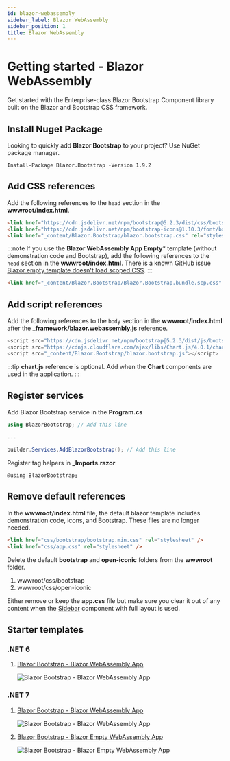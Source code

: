 ```yaml
---
id: blazor-webassembly
sidebar_label: Blazor WebAssembly
sidebar_position: 1
title: Blazor WebAssembly
---
```


# Getting started - Blazor WebAssembly

Get started with the Enterprise-class Blazor Bootstrap Component library built on the Blazor and Bootstrap CSS framework.

## Install Nuget Package

Looking to quickly add **Blazor Bootstrap** to your project? Use NuGet package manager.

```shell
Install-Package Blazor.Bootstrap -Version 1.9.2
```

## Add CSS references

Add the following references to the `head` section in the **wwwroot/index.html**.

```html showLineNumbers
<link href="https://cdn.jsdelivr.net/npm/bootstrap@5.2.3/dist/css/bootstrap.min.css" rel="stylesheet" integrity="sha384-rbsA2VBKQhggwzxH7pPCaAqO46MgnOM80zW1RWuH61DGLwZJEdK2Kadq2F9CUG65" crossorigin="anonymous" />
<link href="https://cdn.jsdelivr.net/npm/bootstrap-icons@1.10.3/font/bootstrap-icons.css" rel="stylesheet" />
<link href="_content/Blazor.Bootstrap/blazor.bootstrap.css" rel="stylesheet" />
```

:::note
If you use the **Blazor WebAssembly App Empty*** template (without demonstration code and Bootstrap), add the following references to the `head` section in the **wwwroot/index.html**. 
There is a known GitHub issue [Blazor empty template doesn't load scoped CSS](https://github.com/dotnet/aspnetcore/issues/43975).
:::

```html showLineNumbers
<link href="_content/Blazor.Bootstrap/Blazor.Bootstrap.bundle.scp.css" rel="stylesheet" />
```

## Add script references

Add the following references to the `body` section in the **wwwroot/index.html** after the **_framework/blazor.webassembly.js** reference.


``` js showLineNumbers
<script src="https://cdn.jsdelivr.net/npm/bootstrap@5.2.3/dist/js/bootstrap.bundle.min.js" integrity="sha384-kenU1KFdBIe4zVF0s0G1M5b4hcpxyD9F7jL+jjXkk+Q2h455rYXK/7HAuoJl+0I4" crossorigin="anonymous"></script>
<script src="https://cdnjs.cloudflare.com/ajax/libs/Chart.js/4.0.1/chart.umd.js" integrity="sha512-gQhCDsnnnUfaRzD8k1L5llCCV6O9HN09zClIzzeJ8OJ9MpGmIlCxm+pdCkqTwqJ4JcjbojFr79rl2F1mzcoLMQ==" crossorigin="anonymous" referrerpolicy="no-referrer"></script> <!-- Add chart.js reference if Chart components are used in the application. -->
<script src="_content/Blazor.Bootstrap/blazor.bootstrap.js"></script>
```

:::tip
**chart.js** reference is optional. Add when the **Chart** components are used in the application.
:::

## Register services

Add Blazor Bootstrap service in the **Program.cs**

```cs showLineNumbers
using BlazorBootstrap; // Add this line

...
         
builder.Services.AddBlazorBootstrap(); // Add this line
```

Register tag helpers in **_Imports.razor**

```razor showLineNumbers
@using BlazorBootstrap;
```

## Remove default references

In the **wwwroot/index.html** file, the default blazor template includes demonstration code, icons, and Bootstrap. 
These files are no longer needed.

``` html showLineNumbers
<link href="css/bootstrap/bootstrap.min.css" rel="stylesheet" />
<link href="css/app.css" rel="stylesheet" />
```

Delete the default **bootstrap** and **open-iconic** folders from the **wwwroot** folder.

1. wwwroot/css/bootstrap
1. wwwroot/css/open-iconic

Either remove or keep the **app.css** file but make sure you clear it out of any content when the [Sidebar](/docs/components/sidebar#full-layout-with-sidebar) component with full layout is used.

## Starter templates

### .NET 6

1. [Blazor Bootstrap - Blazor WebAssembly App](https://github.com/vikramlearning/blazorbootstrap-starter-templates/tree/master/src/BlazorBootstrap.Templates.Starter/NET6.BlazorWebAssemblyApp)

   <img src="https://i.imgur.com/aRV3rJm.png" alt="Blazor Bootstrap - Blazor WebAssembly App" />

### .NET 7

1. [Blazor Bootstrap - Blazor WebAssembly App](https://github.com/vikramlearning/blazorbootstrap-starter-templates/tree/master/src/BlazorBootstrap.Templates.Starter/NET7.BlazorWebAssemblyApp)

   <img src="https://i.imgur.com/4P8u0HR.png" alt="Blazor Bootstrap - Blazor WebAssembly App" />

1. [Blazor Bootstrap - Blazor Empty WebAssembly App](https://github.com/vikramlearning/blazorbootstrap-starter-templates/tree/master/src/BlazorBootstrap.Templates.Starter/NET7.BlazorWebAssemblyAppEmpty)

   <img src="https://i.imgur.com/CBEoZ6P.png" alt="Blazor Bootstrap - Blazor Empty WebAssembly App" />
